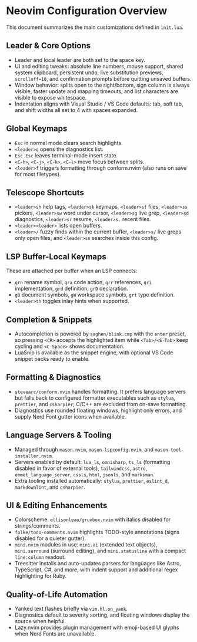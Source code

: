 # Neovim Configuration Overview

This document summarizes the main customizations defined in `init.lua`.

## Leader & Core Options
- Leader and local leader are both set to the space key.
- UI and editing tweaks: absolute line numbers, mouse support, shared system clipboard, persistent undo, live substitution previews, `scrolloff=10`, and confirmation prompts before quitting unsaved buffers.
- Window behavior: splits open to the right/bottom, sign column is always visible, faster update and mapping timeouts, and list characters are visible to expose whitespace.
- Indentation aligns with Visual Studio / VS Code defaults: tab, soft tab, and shift widths all set to 4 with spaces expanded.

## Global Keymaps
- `Esc` in normal mode clears search highlights.
- `<leader>q` opens the diagnostics list.
- `Esc Esc` leaves terminal-mode insert state.
- `<C-h>`, `<C-j>`, `<C-k>`, `<C-l>` move focus between splits.
- `<leader>f` triggers formatting through conform.nvim (also runs on save for most filetypes).

## Telescope Shortcuts
- `<leader>sh` help tags, `<leader>sk` keymaps, `<leader>sf` files, `<leader>ss` pickers, `<leader>sw` word under cursor, `<leader>sg` live grep, `<leader>sd` diagnostics, `<leader>sr` resume, `<leader>s.` recent files.
- `<leader><leader>` lists open buffers.
- `<leader>/` fuzzy finds within the current buffer, `<leader>s/` live greps only open files, and `<leader>sn` searches inside this config.

## LSP Buffer-Local Keymaps
These are attached per buffer when an LSP connects:
- `grn` rename symbol, `gra` code action, `grr` references, `gri` implementation, `grd` definition, `grD` declaration.
- `gO` document symbols, `gW` workspace symbols, `grt` type definition.
- `<leader>th` toggles inlay hints when supported.

## Completion & Snippets
- Autocompletion is powered by `saghen/blink.cmp` with the `enter` preset, so pressing `<CR>` accepts the highlighted item while `<Tab>/<S-Tab>` keep cycling and `<C-Space>` shows documentation.
- LuaSnip is available as the snippet engine, with optional VS Code snippet packs ready to enable.

## Formatting & Diagnostics
- `stevearc/conform.nvim` handles formatting. It prefers language servers but falls back to configured formatter executables such as `stylua`, `prettier`, and `csharpier`; C/C++ are excluded from on-save formatting.
- Diagnostics use rounded floating windows, highlight only errors, and supply Nerd Font gutter icons when available.

## Language Servers & Tooling
- Managed through `mason.nvim`, `mason-lspconfig.nvim`, and `mason-tool-installer.nvim`.
- Servers enabled by default: `lua_ls`, `omnisharp`, `ts_ls` (formatting disabled in favor of external tools), `tailwindcss`, `astro`, `emmet_language_server`, `cssls`, `html`, `jsonls`, and `marksman`.
- Extra tooling installed automatically: `stylua`, `prettier`, `eslint_d`, `markdownlint`, and `csharpier`.

## UI & Editing Enhancements
- Colorscheme: `ellisonleao/gruvbox.nvim` with italics disabled for strings/comments.
- `folke/todo-comments.nvim` highlights TODO-style annotations (signs disabled for a quieter gutter).
- `mini.nvim` modules in use: `mini.ai` (extended text objects), `mini.surround` (surround editing), and `mini.statusline` with a compact `line:column` readout.
- Treesitter installs and auto-updates parsers for languages like Astro, TypeScript, C#, and more, with indent support and additional regex highlighting for Ruby.

## Quality-of-Life Automation
- Yanked text flashes briefly via `vim.hl.on_yank`.
- Diagnostics default to severity sorting, and floating windows display the source when helpful.
- Lazy.nvim provides plugin management with emoji-based UI glyphs when Nerd Fonts are unavailable.

